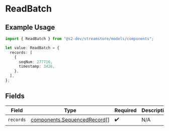 # ReadBatch

## Example Usage

```typescript
import { ReadBatch } from "@s2-dev/streamstore/models/components";

let value: ReadBatch = {
  records: [
    {
      seqNum: 277716,
      timestamp: 3426,
    },
  ],
};
```

## Fields

| Field                                                                      | Type                                                                       | Required                                                                   | Description                                                                |
| -------------------------------------------------------------------------- | -------------------------------------------------------------------------- | -------------------------------------------------------------------------- | -------------------------------------------------------------------------- |
| `records`                                                                  | [components.SequencedRecord](../../models/components/sequencedrecord.md)[] | :heavy_check_mark:                                                         | N/A                                                                        |